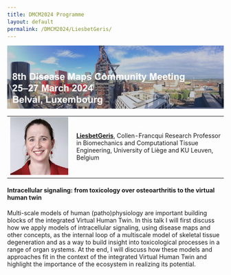 ```yaml
---
title: DMCM2024 Programme
layout: default
permalink: /DMCM2024/LiesbetGeris/
---
```


<img src="/images/places/Belval08.jpg"/>

<table>
  <tr>
    <td style="width: 140px;">
      <img src="/images/teamhq/LiesbetGeris.jpg" width="135"/></td>
    <td> 
      <a href="http://www.biomech.ulg.ac.be/team/liesbet-geris/" target="_blank"><b>LiesbetGeris</b></a>, Collen-Francqui Research Professor in Biomechanics and Computational Tissue Engineering, University of Liège and KU Leuven, Belgium
    </td>
  </tr> 
</table>

#### Intracellular signaling: from toxicology over osteoarthritis to the virtual human twin

Multi-scale models of human (patho)physiology are important building blocks of the integrated  Virtual Human Twin. In this talk I will first discuss how we apply models of intracellular signaling, using disease maps and other concepts, as the internal loop of a multiscale model of skeletal tissue degeneration and as a way to build insight into toxicological processes in a range of organ systems. At the end, I will discuss how these models and approaches fit in the context of the integrated Virtual Human Twin and highlight the importance of the ecosystem in realizing its potential.
